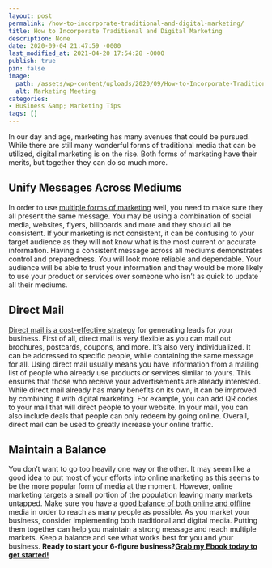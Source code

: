 ```yaml
---
layout: post
permalink: /how-to-incorporate-traditional-and-digital-marketing/
title: How to Incorporate Traditional and Digital Marketing
description: None
date: 2020-09-04 21:47:59 -0000
last_modified_at: 2021-04-20 17:54:28 -0000
publish: true
pin: false
image:
  path: /assets/wp-content/uploads/2020/09/How-to-Incorporate-Traditional-and-Digital-Marketing.jpg
  alt: Marketing Meeting
categories:
- Business &amp; Marketing Tips
tags: []
---
```

In our day and age, marketing has many avenues that could be pursued. While there are still many wonderful forms of traditional media that can be utilized, digital marketing is on the rise. Both forms of marketing have their merits, but together they can do so much more.

## Unify Messages Across Mediums

In order to use [multiple forms of marketing](http://anvesak.com/types-of-marketing.html) well, you need to make sure they all present the same message. You may be using a combination of social media, websites, flyers, billboards and more and they should all be consistent. If your marketing is not consistent, it can be confusing to your target audience as they will not know what is the most current or accurate information. Having a consistent message across all mediums demonstrates control and preparedness. You will look more reliable and dependable. Your audience will be able to trust your information and they would be more likely to use your product or services over someone who isn’t as quick to update all their mediums.

## Direct Mail

[Direct mail is a cost-effective strategy](https://leadconcepts.com/direct-mail/) for generating leads for your business. First of all, direct mail is very flexible as you can mail out brochures, postcards, coupons, and more. It’s also very individualized. It can be addressed to specific people, while containing the same message for all. Using direct mail usually means you have information from a mailing list of people who already use products or services similar to yours. This ensures that those who receive your advertisements are already interested. While direct mail already has many benefits on its own, it can be improved by combining it with digital marketing. For example, you can add QR codes to your mail that will direct people to your website. In your mail, you can also include deals that people can only redeem by going online. Overall, direct mail can be used to greatly increase your online traffic.

## Maintain a Balance

You don’t want to go too heavily one way or the other. It may seem like a good idea to put most of your efforts into online marketing as this seems to be the more popular form of media at the moment. However, online marketing targets a small portion of the population leaving many markets untapped. Make sure you have a [good balance of both online and offline](https://www.techfunnel.com/martech/benefits-of-combining-digital-with-traditional-marketing/) media in order to reach as many people as possible. As you market your business, consider implementing both traditional and digital media. Putting them together can help you maintain a strong message and reach multiple markets. Keep a balance and see what works best for you and your business. **Ready to start your 6-figure business?[Grab my Ebook today to get started!](https://go.katebagoy.com/ebook)**
